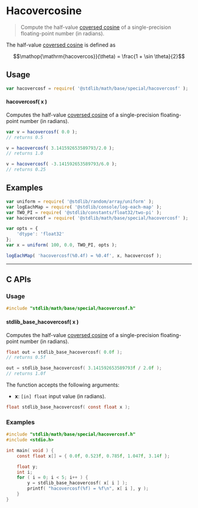 <!--

@license Apache-2.0

Copyright (c) 2025 The Stdlib Authors.

Licensed under the Apache License, Version 2.0 (the "License");
you may not use this file except in compliance with the License.
You may obtain a copy of the License at

   http://www.apache.org/licenses/LICENSE-2.0

Unless required by applicable law or agreed to in writing, software
distributed under the License is distributed on an "AS IS" BASIS,
WITHOUT WARRANTIES OR CONDITIONS OF ANY KIND, either express or implied.
See the License for the specific language governing permissions and
limitations under the License.

-->

# Hacovercosine

> Compute the half-value [coversed cosine][coversed-cosine] of a single-precision floating-point number (in radians).

<section class="intro">

The half-value [coversed cosine][coversed-cosine] is defined as

<!-- <equation class="equation" label="eq:hacovercosine" align="center" raw="\operatorname{hacovercos}(\theta) = \frac{1 + \sin \theta}{2}" alt="Half-value coversed cosine."> -->

```math
\mathop{\mathrm{hacovercos}}(\theta) = \frac{1 + \sin \theta}{2}
```

<!-- </equation> -->

</section>

<!-- /.intro -->

<section class="usage">

## Usage

```javascript
var hacovercosf = require( '@stdlib/math/base/special/hacovercosf' );
```

#### hacovercosf( x )

Computes the half-value [coversed cosine][coversed-cosine] of a single-precision floating-point number (in radians).

```javascript
var v = hacovercosf( 0.0 );
// returns 0.5

v = hacovercosf( 3.141592653589793/2.0 );
// returns 1.0

v = hacovercosf( -3.141592653589793/6.0 );
// returns 0.25
```

</section>

<!-- /.usage -->

<section class="examples">

## Examples

<!-- eslint no-undef: "error" -->

```javascript
var uniform = require( '@stdlib/random/array/uniform' );
var logEachMap = require( '@stdlib/console/log-each-map' );
var TWO_PI = require( '@stdlib/constants/float32/two-pi' );
var hacovercosf = require( '@stdlib/math/base/special/hacovercosf' );

var opts = {
    'dtype': 'float32'
};
var x = uniform( 100, 0.0, TWO_PI, opts );

logEachMap( 'hacovercosf(%0.4f) = %0.4f', x, hacovercosf );
```

</section>

<!-- /.examples -->

<!-- C interface documentation. -->

* * *

<section class="c">

## C APIs

<!-- Section to include introductory text. Make sure to keep an empty line after the intro `section` element and another before the `/section` close. -->

<section class="intro">

</section>

<!-- /.intro -->

<!-- C usage documentation. -->

<section class="usage">

### Usage

```c
#include "stdlib/math/base/special/hacovercosf.h"
```

#### stdlib_base_hacovercosf( x )

Computes the half-value [coversed cosine][coversed-cosine] of a single-precision floating-point number (in radians).

```c
float out = stdlib_base_hacovercosf( 0.0f );
// returns 0.5f

out = stdlib_base_hacovercosf( 3.141592653589793f / 2.0f );
// returns 1.0f
```

The function accepts the following arguments:

-   **x**: `[in] float` input value (in radians).

```c
float stdlib_base_hacovercosf( const float x );
```

</section>

<!-- /.usage -->

<!-- C API usage notes. Make sure to keep an empty line after the `section` element and another before the `/section` close. -->

<section class="notes">

</section>

<!-- /.notes -->

<!-- C API usage examples. -->

<section class="examples">

### Examples

```c
#include "stdlib/math/base/special/hacovercosf.h"
#include <stdio.h>

int main( void ) {
    const float x[] = { 0.0f, 0.523f, 0.785f, 1.047f, 3.14f };

    float y;
    int i;
    for ( i = 0; i < 5; i++ ) {
        y = stdlib_base_hacovercosf( x[ i ] );
        printf( "hacovercosf(%f) = %f\n", x[ i ], y );
    }
}
```

</section>

<!-- /.examples -->

</section>

<!-- /.c -->

<!-- Section for related `stdlib` packages. Do not manually edit this section, as it is automatically populated. -->

<section class="related">

</section>

<!-- /.related -->

<!-- Section for all links. Make sure to keep an empty line after the `section` element and another before the `/section` close. -->

<section class="links">

[coversed-cosine]: https://en.wikipedia.org/wiki/Versine

<!-- <related-links> -->

<!-- </related-links> -->

</section>

<!-- /.links -->
